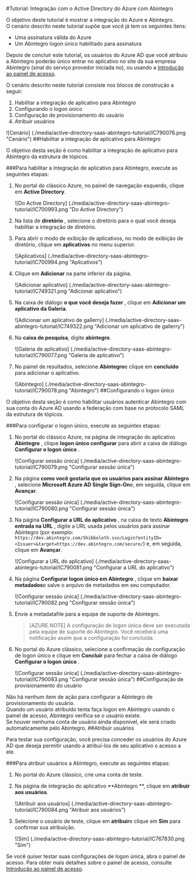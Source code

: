 <properties 
    pageTitle="Tutorial: Integração com o Active Directory do Azure com Abintegro | Microsoft Azure" 
    description="Saiba como usar Abintegro com o Azure Active Directory para habilitar o logon único, provisionamento automatizado e muito mais!" 
    services="active-directory" 
    authors="jeevansd"  
    documentationCenter="na" 
    manager="femila"/>
<tags 
    ms.service="active-directory" 
    ms.devlang="na" 
    ms.topic="article" 
    ms.tgt_pltfrm="na" 
    ms.workload="identity" 
    ms.date="09/29/2016" 
    ms.author="jeedes" />

#<a name="tutorial-azure-active-directory-integration-with-abintegro"></a>Tutorial: Integração com o Active Directory do Azure com Abintegro

O objetivo deste tutorial é mostrar a integração do Azure e Abintegro.  
O cenário descrito neste tutorial supõe que você já tem os seguintes itens:

-   Uma assinatura válida do Azure
-   Um Abintegro logon único habilitado para assinatura

Depois de concluir este tutorial, os usuários do Azure AD que você atribuiu a Abintegro poderão único entrar no aplicativo no site da sua empresa Abintegro (sinal do serviço provedor iniciada no), ou usando a [Introdução ao painel de acesso](active-directory-saas-access-panel-introduction.md).

O cenário descrito neste tutorial consiste nos blocos de construção a seguir:

1.  Habilitar a integração de aplicativo para Abintegro
2.  Configurando o logon único
3.  Configuração de provisionamento do usuário
4.  Atribuir usuários

![Cenário] (./media/active-directory-saas-abintegro-tutorial/IC790076.png "Cenário")
##<a name="enabling-the-application-integration-for-abintegro"></a>Habilitar a integração de aplicativo para Abintegro

O objetivo desta seção é como habilitar a integração de aplicativo para Abintegro da estrutura de tópicos.

###<a name="to-enable-the-application-integration-for-abintegro-perform-the-following-steps"></a>Para habilitar a integração de aplicativo para Abintegro, execute as seguintes etapas:

1.  No portal do clássico Azure, no painel de navegação esquerdo, clique em **Active Directory**.

    ![Do Active Directory] (./media/active-directory-saas-abintegro-tutorial/IC700993.png "Do Active Directory")

2.  Na lista de **diretório** , selecione o diretório para o qual você deseja habilitar a integração de diretório.

3.  Para abrir o modo de exibição de aplicativos, no modo de exibição de diretório, clique em **aplicativos** no menu superior.

    ![Aplicativos] (./media/active-directory-saas-abintegro-tutorial/IC700994.png "Aplicativos")

4.  Clique em **Adicionar** na parte inferior da página.

    ![Adicionar aplicativo] (./media/active-directory-saas-abintegro-tutorial/IC749321.png "Adicionar aplicativo")

5.  Na caixa de diálogo **o que você deseja fazer** , clique em **Adicionar um aplicativo da Galeria**.

    ![Adicionar um aplicativo de gallerry] (./media/active-directory-saas-abintegro-tutorial/IC749322.png "Adicionar um aplicativo de gallerry")

6.  Na **caixa de pesquisa**, digite **abintegro**.

    ![Galeria de aplicativo] (./media/active-directory-saas-abintegro-tutorial/IC790077.png "Galeria de aplicativo")

7.  No painel de resultados, selecione **Abintegro**e clique em **concluído** para adicionar o aplicativo.

    ![Abintegro] (./media/active-directory-saas-abintegro-tutorial/IC790078.png "Abintegro")
##<a name="configuring-single-sign-on"></a>Configurando o logon único

O objetivo desta seção é como habilitar usuários autenticar Abintegro com sua conta do Azure AD usando a federação com base no protocolo SAML da estrutura de tópicos.

###<a name="to-configure-single-sign-on-perform-the-following-steps"></a>Para configurar o logon único, execute as seguintes etapas:

1.  No portal do clássico Azure, na página de integração do aplicativo **Abintegro** , clique **logon único configurar** para abrir a caixa de diálogo **Configurar o logon único** .

    ![Configurar sessão única] (./media/active-directory-saas-abintegro-tutorial/IC790079.png "Configurar sessão única")

2.  Na página **como você gostaria que os usuários para assinar Abintegro** , selecione **Microsoft Azure AD Single Sign-On**e, em seguida, clique em **Avançar**.

    ![Configurar sessão única] (./media/active-directory-saas-abintegro-tutorial/IC790080.png "Configurar sessão única")

3.  Na página **Configurar a URL do aplicativo** , na caixa de texto **Abintegro entrada na URL** , digite a URL usada pelos usuários para assinar Abintegro (por exemplo: `https://dev.abintegro.com/Shibboleth.sso/Login?entityID=<Issuer>&target=https://dev.abintegro.com/secure/`) e, em seguida, clique em **Avançar**.

    ![Configurar a URL do aplicativo] (./media/active-directory-saas-abintegro-tutorial/IC790081.png "Configurar a URL do aplicativo")

4.  Na página **Configurar logon único em Abintegro** , clique em **baixar metadados**e salve o arquivo de metadados em seu computador.

    ![Configurar sessão única] (./media/active-directory-saas-abintegro-tutorial/IC790082.png "Configurar sessão única")

5.  Envie a metadatafile para a equipe de suporte de Abintegro.

    >[AZURE.NOTE] A configuração de logon única deve ser executada pela equipe de suporte do Abintegro. Você receberá uma notificação assim que a configuração foi concluída.

6.  No portal do Azure clássico, selecione a confirmação de configuração de logon único e clique em **Concluir** para fechar a caixa de diálogo **Configurar o logon único** .

    ![Configurar sessão única] (./media/active-directory-saas-abintegro-tutorial/IC790083.png "Configurar sessão única")
##<a name="configuring-user-provisioning"></a>Configuração de provisionamento do usuário

Não há nenhum item de ação para configurar a Abintegro de provisionamento do usuário.  
Quando um usuário atribuído tenta faça logon em Abintegro usando o painel de acesso, Abintegro verifica se o usuário existe.  
Se houver nenhuma conta de usuário ainda disponível, ele será criado automaticamente pelo Abintegro.
##<a name="assigning-users"></a>Atribuir usuários

Para testar sua configuração, você precisa conceder os usuários do Azure AD que deseja permitir usando a atribuí-los de seu aplicativo o acesso a ele.

###<a name="to-assign-users-to-abintegro-perform-the-following-steps"></a>Para atribuir usuários a Abintegro, execute as seguintes etapas:

1.  No portal do Azure clássico, crie uma conta de teste.

2.  Na página de integração do aplicativo **Abintegro **, clique em **atribuir aos usuários**.

    ![Atribuir aos usuários] (./media/active-directory-saas-abintegro-tutorial/IC790084.png "Atribuir aos usuários")

3.  Selecione o usuário de teste, clique em **atribuir**e clique em **Sim** para confirmar sua atribuição.

    ![Sim] (./media/active-directory-saas-abintegro-tutorial/IC767830.png "Sim")

Se você quiser testar suas configurações de logon única, abra o painel de acesso. Para obter mais detalhes sobre o painel de acesso, consulte [Introdução ao painel de acesso](active-directory-saas-access-panel-introduction.md).
